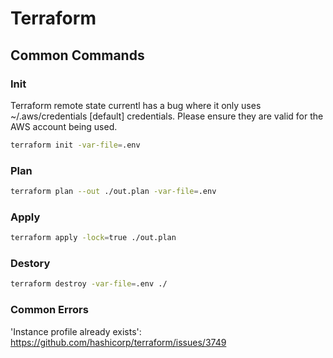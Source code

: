 # Terraform

## Common Commands

### Init

Terraform remote state currentl has a bug where it only uses ~/.aws/credentials \[default\] credentials. Please ensure they are valid for the AWS account being used.

```bash
terraform init -var-file=.env
```

### Plan

```bash
terraform plan --out ./out.plan -var-file=.env
```

### Apply

```bash
terraform apply -lock=true ./out.plan
```

### Destory

```bash
terraform destroy -var-file=.env ./
```

### Common Errors

'Instance profile already exists': https://github.com/hashicorp/terraform/issues/3749
